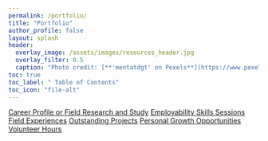 ```yaml
---
permalink: /portfolio/
title: "Portfolio"
author_profile: false
layout: splash
header:
  overlay_image: /assets/images/resources_header.jpg 
  overlay_filter: 0.5
  caption: "Photo credit: [**'mentatdgt' on Pexels**](https://www.pexels.com/photo/white-wooden-bookshelves-1319855/)"
toc: true
toc_label: " Table of Contents"
toc_icon: "file-alt"
---
```

<a href="/resources/math-1" class="btn btn--inverse btn--x-large">Career Profile or Field Research and Study</a>
<a href="/resources/math-2" class="btn btn--inverse btn--x-large">Employability Skills Sessions</a>
<a href="/resources/math-3" class="btn btn--inverse btn--x-large">Field Experiences</a>
<a href="/resources/math-1" class="btn btn--inverse btn--x-large">Outstanding Projects</a>
<a href="/resources/math-2" class="btn btn--inverse btn--x-large">Personal Growth Opportunities</a>
<a href="/resources/math-3" class="btn btn--inverse btn--x-large">Volunteer Hours</a>